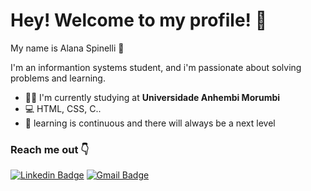 # Hey! Welcome to my profile! 👋 
      
      

   My name is Alana Spinelli 👩

   I'm an informantion systems student, and i'm passionate about solving      problems and learning. 

 - 👩‍🎓 I'm currently studying at  **Universidade Anhembi Morumbi**
 - 💻 HTML, CSS, C..
 - 🚀 learning is continuous and there will always be a next level 
 

### Reach me out 👇

[![Linkedin Badge](https://img.shields.io/badge/-Alana%20Spinelli-6633cc?style=flat-square&logo=Linkedin&logoColor=white&link=https://www.linkedin.com/in/alanaspinelli/)](https://www.linkedin.com/in/alanaspinelli/) 
[![Gmail Badge](https://img.shields.io/badge/-alanaspinelli02@gmail.com-6633cc?style=flat-square&logo=Gmail&logoColor=white&link=mailto:diego.schell.f@gmail.com)](mailto:alanaspinelli02@gmail.com)



<!---
Alana-s/Alana-s is a ✨ special ✨ repository because its `README.md` (this file) appears on your GitHub profile.
You can click the Preview link to take a look at your changes.
--->

